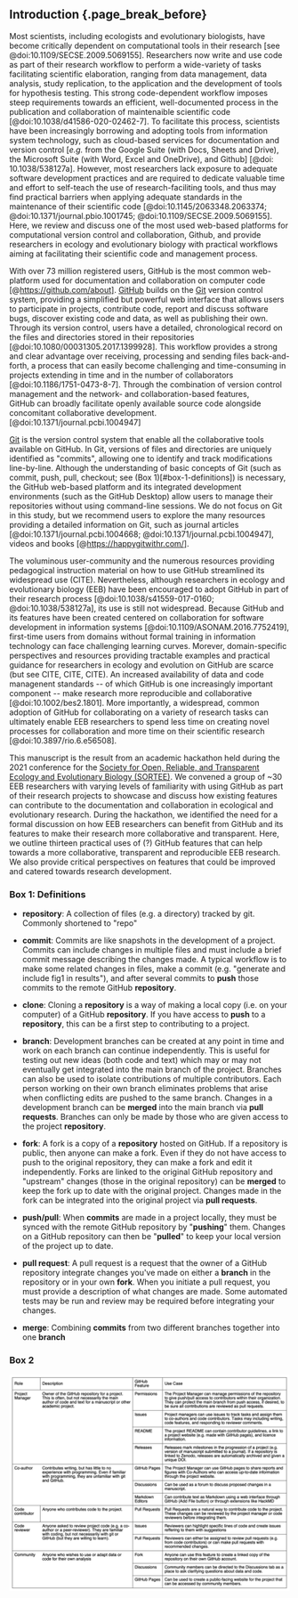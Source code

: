 ## Introduction {.page_break_before}

<!-- ### General introduction to the use of collaborative computational resources by scientists -->
<!-- *Contributors to this section: PHPB* -->
Most scientists, including ecologists and evolutionary biologists, have become critically dependent on computational tools in their research [see @doi:10.1109/SECSE.2009.5069155].
Researchers now write and use code as part of their research workflow to perform a wide-variety of tasks facilitating scientific elaboration, ranging from data management, data analysis, study replication, to the application and the development of tools for hypothesis testing.
This strong code-dependent workflow imposes steep requirements towards an efficient, well-documented process in the publication and collaboration of maintenaible scientific code [@doi:10.1038/d41586-020-02462-7].
To facilitate this process, scientists have been increasingly borrowing and adopting tools from  information system technology, such as cloud-based services for documentation and version control [_e.g._ from the Google Suite (with Docs, Sheets and Drive), the Microsoft Suite (with Word, Excel and OneDrive), and Github] [@doi: 10.1038/538127a].
However, most researchers lack exposure to adequate software development practices and are required to dedicate valuable time and effort to self-teach the use of research-faciliting tools, and thus may find practical barriers when applying adequate standards in the maintenance of their scientific code [@doi:10.1145/2063348.2063374; @doi:10.1371/journal.pbio.1001745; @doi:10.1109/SECSE.2009.5069155].
Here, we review and discuss one of the most used web-based platforms for computational version control and collaboration, Github, and provide researchers in ecology and evolutionary biology with practical workflows aiming at facilitating their scientific code and management process.

<!-- ### General background about GitHub and Git -->
<!-- *Contributors to this section: RCO, SSHS, PHPB* -->
With over 73 million registered users, GitHub is the most common web-platform used for documentation and collaboration on computer code [@https://github.com/about].
[GitHub](https://github.com/) builds on the [Git](https://git-scm.com/) version control system, providing a simplified but powerful web interface that allows users to participate in projects, contribute code, report and discuss software bugs, discover existing code and data, as well as publishing their own.
Through its version control, users have a detailed, chronological record on the files and directories stored in their repositories [@doi:10.1080/00031305.2017.1399928].
This workflow provides a strong and clear advantage over receiving, processing and sending files back-and-forth, a process that can easily become challenging and time-consuming in projects extending in time and in the number of collaborators [@doi:10.1186/1751-0473-8-7].
Through the combination of version control management and the network- and collaboration-based features,  
GitHub can broadly facilitate openly available source code alongside concomitant collaborative development. [@doi:10.1371/journal.pcbi.1004947]

[Git](https://git-scm.com/) is the version control system that enable all the collaborative tools available on GitHub.
In Git, versions of files and directories are uniquely identified as "commits", allowing one to identify and track modifications line-by-line.
Although the understanding of basic concepts of Git (such as commit, push, pull, checkout; see (Box 1)[#box-1-definitions]) is necessary, the GitHub web-based platform and its integrated development environments (such as the GitHub Desktop) allow users to manage their repositories without using command-line sessions. 
We do not focus on Git in this study, but we recommend users to explore the many resources providing a detailed information on Git, such as journal articles [@doi:10.1371/journal.pcbi.1004668; @doi:10.1371/journal.pcbi.1004947], videos and books [@https://happygitwithr.com/].

<!-- ### General background on how GitHub is used by EEB researchers -->
<!-- *Contributors to this section: RCO, PHPB* -->
The voluminous user-community and the numerous resources providing pedagogical instruction material on how to use GitHub streamlined its widespread use (CITE).
Nevertheless, although researchers in ecology and evolutionary biology (EEB) have been encouraged to adopt GitHub in part of their research process [@doi:10.1038/s41559-017-0160; @doi:10.1038/538127a], its use is still not widespread.
Because GitHub and its features have been created centered on collaboration for software development in information systems [@doi:10.1109/ASONAM.2016.7752419], first-time users from domains without formal training in information technology can face challenging learning curves.
Morever, domain-specific perspectives and resources providing tractable examples and practical guidance for researchers in ecology and evolution on GitHub are scarce (but see CITE, CITE, CITE).
An increased availability of data and code managenent standards -- of which GitHub is one increasingly important component -- make research more reproducible and collaborative [@doi:10.1002/bes2.1801].
More importantly, a widespread, common adoption of GitHub for collaborating on a variety of research tasks can ultimately enable EEB researchers to spend less time on creating novel processes for collaboration and more time on their scientific research [@doi:10.3897/rio.6.e56508].

<!-- ### Our objective -->
<!-- *Contributors to this section: RCO, PHPB* -->
This manuscript is the result from an academic hackathon held during the 2021 conference for the [Society for Open, Reliable, and Transparent Ecology and Evolutionary Biology (SORTEE)](https://www.sortee.org/).
We convened a group of ~30 EEB researchers with varying levels of familiarity with using GitHub as part of their research projects to showcase and discuss how existing features can contribute to the documentation and collaboration in ecological and evolutionary research.
During the hackathon, we identified the need for a formal discussion on how EEB researchers can benefit from GitHub and its features to make their research more collaborative and transparent.
Here, we outline thirteen practical uses of (?) GitHub features that can help towards a more collaborative, transparent and reproducible EEB research.
We also provide critical perspectives on features that could be improved and catered towards research development.

### Box 1: Definitions

<!-- Contributors to this section: ERS, Ali -->

<!--# I thought it might be helpful to have a box with short definitions of git/GitHub terminology used in the manuscript. If any of these are discussed more in depth in the main text, they may not need to be here. -->

-   **repository**: A collection of files (e.g. a directory) tracked by git. Commonly shortened to "repo"

-   **commit**: Commits are like snapshots in the development of a project.
    Commits can include changes in multiple files and must include a brief commit message describing the changes made.
    A typical workflow is to make some related changes in files, make a commit (e.g. "generate and include fig1 in results"), and after several commits to **push** those commits to the remote GitHub **repository**.

-   **clone**: Cloning a **repository** is a way of making a local copy (i.e. on your computer) of a GitHub **repository**.
    If you have access to **push** to a **repository**, this can be a first step to contributing to a project.

-   **branch**: Development branches can be created at any point in time and work on each branch can continue independently.
    This is useful for testing out new ideas (both code and text) which may or may not eventually get integrated into the main branch of the project.
    Branches can also be used to isolate contributions of multiple contributors.
    Each person working on their own branch eliminates problems that arise when conflicting edits are pushed to the same branch.
    Changes in a development branch can be **merged** into the main branch via **pull requests**.
    Branches can only be made by those who are given access to the project **repository**.

-   **fork**: A fork is a copy of a **repository** hosted on GitHub.
    If a repository is public, then anyone can make a fork.
    Even if they do not have access to push to the original repository, they can make a fork and edit it independently.
    Forks are linked to the original GitHub repository and "upstream" changes (those in the original repository) can be **merged** to keep the fork up to date with the original project.
    Changes made in the fork can be integrated into the original project via **pull requests**.

-   **push/pull**: When **commits** are made in a project locally, they must be synced with the remote GitHub repository by "**pushing**" them.
    Changes on a GitHub repository can then be "**pulled**" to keep your local version of the project up to date.

-   **pull request**: A pull request is a request that the owner of a GitHub repository integrate changes you've made on either a **branch** in the repository or in your own **fork**.
    When you initiate a pull request, you must provide a description of what changes are made.
    Some automated tests may be run and review may be required before integrating your changes.

-   **merge**: Combining **commits** from two different branches together into one **branch**


<!-- ERS: while having a definition for all common git commands might be helpful to some, I think this box should probably only include jargon that gets used in the manuscript. So I think we should remove any definitions not used in the manuscript before submission
Ali: I agree with ERS and delete my additions except "merge" -->

### Box 2

<!--TODO: add brief text describing table here -->
![](images/box2.png)

